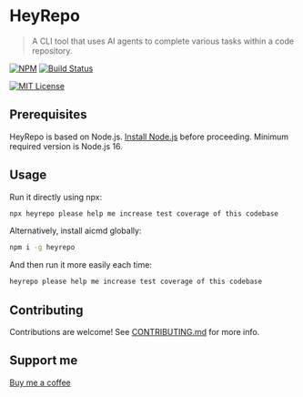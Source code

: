 # HeyRepo

> A CLI tool that uses AI agents to complete various tasks within a code
> repository.

[![NPM](https://img.shields.io/npm/v/@heyrepo/cli.svg)](https://www.npmjs.com/package/@heyrepo/cli)
[![Build Status](https://github.com/atinylittleshell/HeyRepo/actions/workflows/publish.yml/badge.svg)](https://github.com/atinylittleshell/HeyRepo/actions/workflows/publish.yml)

<!-- [![codecov](https://codecov.io/gh/atinylittleshell/HeyRepo/graph/badge.svg?token=PLACEHOLDER)](https://codecov.io/gh/atinylittleshell/HeyRepo) -->

[![MIT License](https://img.shields.io/badge/license-MIT-blue)](https://github.com/atinylittleshell/HeyRepo/blob/main/license)

<!-- long description -->

<!-- ![screenshot](./doc/screenshot.png) -->

## Prerequisites

HeyRepo is based on Node.js. [Install Node.js](https://nodejs.org/en) before
proceeding. Minimum required version is Node.js 16.

## Usage

<!-- usage examples -->

Run it directly using npx:

```bash
npx heyrepo please help me increase test coverage of this codebase
```

Alternatively, install aicmd globally:

```bash
npm i -g heyrepo
```

And then run it more easily each time:

```bash
heyrepo please help me increase test coverage of this codebase
```

## Contributing

Contributions are welcome! See [CONTRIBUTING.md](./CONTRIBUTING.md) for more
info.

## Support me

[Buy me a coffee](https://www.buymeacoffee.com/onelittleshell)
